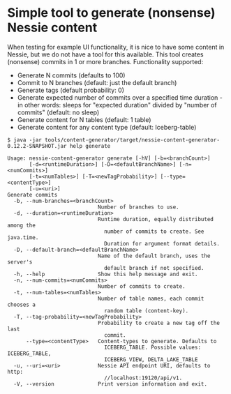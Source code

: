 # Simple tool to generate (nonsense) Nessie content

When testing for example UI functionality, it is nice to have some content in Nessie, but we
do not have a tool for this available. This tool creates (nonsense) commits in 1 or more branches. 
Functionality supported:
* Generate N commits (defaults to 100)
* Commit to N branches (default: just the default branch)
* Generate tags (default probability: 0)
* Generate expected number of commits over a specified time duration - in other words: sleeps
  for "expected duration" divided by "number of commits" (default: no sleep)
* Generate content for N tables (default: 1 table)
* Generate content for any content type (default: Iceberg-table)


```
$ java -jar tools/content-generator/target/nessie-content-generator-0.12.2-SNAPSHOT.jar help generate

Usage: nessie-content-generator generate [-hV] [-b=<branchCount>]
       [-d=<runtimeDuration>] [-D=<defaultBranchName>] [-n=<numCommits>]
       [-t=<numTables>] [-T=<newTagProbability>] [--type=<contentType>]
       [-u=<uri>]
Generate commits
  -b, --num-branches=<branchCount>
                             Number of branches to use.
  -d, --duration=<runtimeDuration>
                             Runtime duration, equally distributed among the
                               number of commits to create. See java.time.
                               Duration for argument format details.
  -D, --default-branch=<defaultBranchName>
                             Name of the default branch, uses the server's
                               default branch if not specified.
  -h, --help                 Show this help message and exit.
  -n, --num-commits=<numCommits>
                             Number of commits to create.
  -t, --num-tables=<numTables>
                             Number of table names, each commit chooses a
                               random table (content-key).
  -T, --tag-probability=<newTagProbability>
                             Probability to create a new tag off the last
                               commit.
      --type=<contentType>   Content-types to generate. Defaults to
                               ICEBERG_TABLE. Possible values: ICEBERG_TABLE,
                               ICEBERG_VIEW, DELTA_LAKE_TABLE
  -u, --uri=<uri>            Nessie API endpoint URI, defaults to http:
                               //localhost:19120/api/v1.
  -V, --version              Print version information and exit.
```
